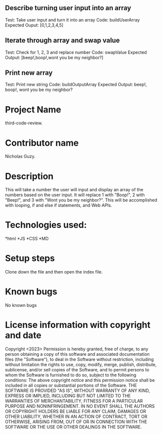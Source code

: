 ## Describe turning user input into an array

Test: Take user input and turn it into an array
Code: buildUserArray
Expected Ouput: [0,1,2,3,4,5]

## Iterate through array and swap value

Test: Check for 1, 2, 3 and replace number
Code: swapValue
Expected Output: [beep!,boop!,wont you be my neighbor?]

## Print new array

Test: Print new string
Code: buildOutputArray
Expected Output: beep!, boop!, wont you be my neighbor?

# Project Name
third-code-review.
# Contributor name
Nicholas Guzy.
# Description
This will take a number the user will input and display an array of the numbers based on the user input. It will replace 1 with "Boop!", 2 with "Beep!", and 3 with "Wont you be my neighbor?". This will be accomplished with looping, if and else if statements, and Web APIs.
# Technologies used:
*html
*JS
*CSS
*MD
# Setup steps
Clone down the file and then open the index file.
# Known bugs
No known bugs
# License information with copyright and date
Copyright <2023> <Nicholas Guzy>
Permission is hereby granted, free of charge, to any person obtaining a copy of this software and associated documentation files (the "Software"), to deal in the Software without restriction, including without limitation the rights to use, copy, modify, merge, publish, distribute, sublicense, and/or sell copies of the Software, and to permit persons to whom the Software is furnished to do so, subject to the following conditions:
The above copyright notice and this permission notice shall be included in all copies or substantial portions of the Software.
THE SOFTWARE IS PROVIDED "AS IS", WITHOUT WARRANTY OF ANY KIND, EXPRESS OR IMPLIED, INCLUDING BUT NOT LIMITED TO THE WARRANTIES OF MERCHANTABILITY, FITNESS FOR A PARTICULAR PURPOSE AND NONINFRINGEMENT. IN NO EVENT SHALL THE AUTHORS OR COPYRIGHT HOLDERS BE LIABLE FOR ANY CLAIM, DAMAGES OR OTHER LIABILITY, WHETHER IN AN ACTION OF CONTRACT, TORT OR OTHERWISE, ARISING FROM, OUT OF OR IN CONNECTION WITH THE SOFTWARE OR THE USE OR OTHER DEALINGS IN THE SOFTWARE.